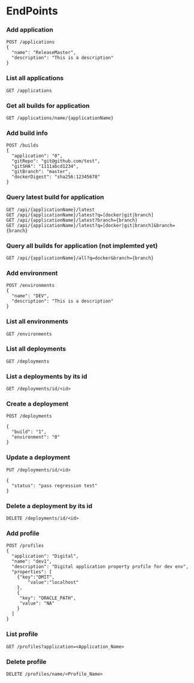 # EndPoints

### Add application

```
POST /applications 
{
  "name": "ReleaseMaster",
  "description": "This is a description"
}
```


### List all applications

```
GET /applications
```

### Get all builds for application

```
GET /applications/name/{applicationName}
```

### Add build info

```
POST /builds
{
  "application": "0",
  "gitRepo": "git@github.com/test",
  "gitSHA": "1111abcd1234",
  "gitBranch": "master",
  "dockerDigest": "sha256:12345678"
}
```


### Query latest build for application

```
GET /api/{applicationName}/latest
GET /api/{applicationName}/latest?q=[docker|git|branch]
GET /api/{applicationName}/latest?branch={branch}
GET /api/{applicationName}/latest?q=[docker|git|branch]&branch={branch}
```


### Query all builds for application (not implemted yet)

```
GET /api/{applicationName}/all?q=docker&branch={branch}
```


### Add environment

```
POST /environments 
{
  "name": "DEV",
  "description": "This is a description"
}
```


### List all environments

```
GET /environments
```


### List all deployments

```
GET /deployments
```

### List a deployments by its id

```
GET /deployments/id/<id>
```

### Create a deployment

```
POST /deployments

{
  "build": "1",
  "environment": "0"
}
```

### Update a deployment

```
PUT /deployments/id/<id>

{
  "status": "pass regression test"
}
```

###  Delete a deployment by its id

``` 
DELETE /deployments/id/<id>
```

### Add profile 
```
POST /profiles
{
  "application": "Digital",
  "name": "dev1",
  "description": "Digital application property profile for dev env",
  "properties": [
  	{"key":"DMIT",
  		"value":"localhost"
  	},
  	{
  	 "key": "ORACLE_PATH",
  	 "value": "NA"
  	}
  ]
}
```

### List profile
```
GET /profiles?application=<Application_Name>
```

### Delete profile
```
DELETE /profiles/name/<Profile_Name>
```